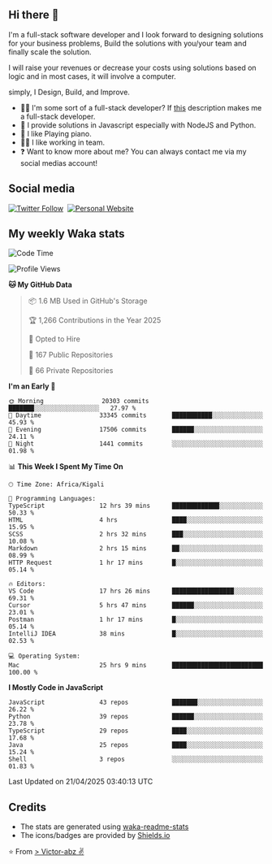 ## Hi there 👋
I'm a full-stack software developer and I look forward to designing solutions for your business problems, Build the solutions with you/your team and finally scale the solution.

I will raise your revenues or decrease your costs using solutions based on logic and in most cases, it will involve a computer.

simply, I Design, Build, and Improve.

- 👨‍💻 I'm some sort of a full-stack developer? If [this](https://www.w3schools.com/whatis/whatis_fullstack.asp) description makes me a full-stack developer.
- 🌱 I provide solutions in Javascript especially with NodeJS and Python. 
- 🎹 I like Playing piano.
- 👯‍♀️ I like working in team.
- ❓ Want to know more about me? You can always contact me via my social medias account!

## Social media
[![Twitter Follow](https://img.shields.io/twitter/follow/vicky_abz?color=%231DA1F2&label=Twitter&style=for-the-badge&logo=twitter&logoColor=ffffff)](https://twitter.com/vicky_abz)
‎‎ [![Personal Website](https://img.shields.io/static/v1?label=visit&message=victor-abz.com&color=%235F021F&style=for-the-badge)](https://victor-abz.com/)

## My weekly Waka stats
<!--START_SECTION:waka-->
![Code Time](http://img.shields.io/badge/Code%20Time-1%2C428%20hrs%2014%20mins-blue)

![Profile Views](http://img.shields.io/badge/Profile%20Views-0-blue)

**🐱 My GitHub Data** 

> 📦 1.6 MB Used in GitHub's Storage 
 > 
> 🏆 1,266 Contributions in the Year 2025
 > 
> 💼 Opted to Hire
 > 
> 📜 167 Public Repositories 
 > 
> 🔑 66 Private Repositories 
 > 
**I'm an Early 🐤** 

```text
🌞 Morning                20303 commits       ███████░░░░░░░░░░░░░░░░░░   27.97 % 
🌆 Daytime                33345 commits       ███████████░░░░░░░░░░░░░░   45.93 % 
🌃 Evening                17506 commits       ██████░░░░░░░░░░░░░░░░░░░   24.11 % 
🌙 Night                  1441 commits        ░░░░░░░░░░░░░░░░░░░░░░░░░   01.98 % 
```


📊 **This Week I Spent My Time On** 

```text
🕑︎ Time Zone: Africa/Kigali

💬 Programming Languages: 
TypeScript               12 hrs 39 mins      █████████████░░░░░░░░░░░░   50.33 % 
HTML                     4 hrs               ████░░░░░░░░░░░░░░░░░░░░░   15.95 % 
SCSS                     2 hrs 32 mins       ███░░░░░░░░░░░░░░░░░░░░░░   10.08 % 
Markdown                 2 hrs 15 mins       ██░░░░░░░░░░░░░░░░░░░░░░░   08.99 % 
HTTP Request             1 hr 17 mins        █░░░░░░░░░░░░░░░░░░░░░░░░   05.14 % 

🔥 Editors: 
VS Code                  17 hrs 26 mins      █████████████████░░░░░░░░   69.31 % 
Cursor                   5 hrs 47 mins       ██████░░░░░░░░░░░░░░░░░░░   23.01 % 
Postman                  1 hr 17 mins        █░░░░░░░░░░░░░░░░░░░░░░░░   05.14 % 
IntelliJ IDEA            38 mins             █░░░░░░░░░░░░░░░░░░░░░░░░   02.53 % 

💻 Operating System: 
Mac                      25 hrs 9 mins       █████████████████████████   100.00 % 
```

**I Mostly Code in JavaScript** 

```text
JavaScript               43 repos            ███████░░░░░░░░░░░░░░░░░░   26.22 % 
Python                   39 repos            ██████░░░░░░░░░░░░░░░░░░░   23.78 % 
TypeScript               29 repos            ████░░░░░░░░░░░░░░░░░░░░░   17.68 % 
Java                     25 repos            ████░░░░░░░░░░░░░░░░░░░░░   15.24 % 
Shell                    3 repos             ░░░░░░░░░░░░░░░░░░░░░░░░░   01.83 % 
```




 Last Updated on 21/04/2025 03:40:13 UTC
<!--END_SECTION:waka-->

## Credits
- The stats are generated using [waka-readme-stats](https://github.com/anmol098/waka-readme-stats)
- The icons/badges are provided by [Shields.io](https://shields.io/)

⭐️ From [> Victor-abz ✌](https://victor-abz.com/)
